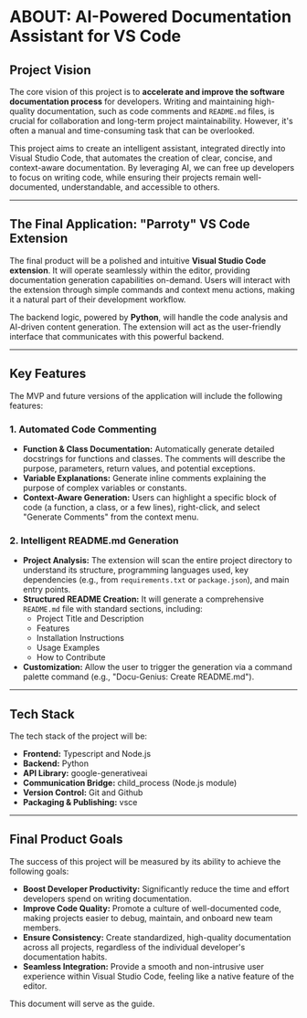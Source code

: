 # ABOUT: AI-Powered Documentation Assistant for VS Code

## Project Vision 

The core vision of this project is to **accelerate and improve the software documentation process** for developers. Writing and maintaining high-quality documentation, such as code comments and `README.md` files, is crucial for collaboration and long-term project maintainability. However, it's often a manual and time-consuming task that can be overlooked.

This project aims to create an intelligent assistant, integrated directly into Visual Studio Code, that automates the creation of clear, concise, and context-aware documentation. By leveraging AI, we can free up developers to focus on writing code, while ensuring their projects remain well-documented, understandable, and accessible to others.

---

## The Final Application: "Parroty" VS Code Extension

The final product will be a polished and intuitive **Visual Studio Code extension**. It will operate seamlessly within the editor, providing documentation generation capabilities on-demand. Users will interact with the extension through simple commands and context menu actions, making it a natural part of their development workflow.

The backend logic, powered by **Python**, will handle the code analysis and AI-driven content generation. The extension will act as the user-friendly interface that communicates with this powerful backend.

---

## Key Features

The MVP and future versions of the application will include the following features:

### 1. Automated Code Commenting
* **Function & Class Documentation:** Automatically generate detailed docstrings for functions and classes. The comments will describe the purpose, parameters, return values, and potential exceptions.
* **Variable Explanations:** Generate inline comments explaining the purpose of complex variables or constants.
* **Context-Aware Generation:** Users can highlight a specific block of code (a function, a class, or a few lines), right-click, and select "Generate Comments" from the context menu.

### 2. Intelligent README.md Generation
* **Project Analysis:** The extension will scan the entire project directory to understand its structure, programming languages used, key dependencies (e.g., from `requirements.txt` or `package.json`), and main entry points.
* **Structured README Creation:** It will generate a comprehensive `README.md` file with standard sections, including:
    * Project Title and Description
    * Features
    * Installation Instructions
    * Usage Examples
    * How to Contribute
* **Customization:** Allow the user to trigger the generation via a command palette command (e.g., "Docu-Genius: Create README.md").

---

## Tech Stack

The tech stack of the project will be:
* **Frontend:** Typescript and Node.js
* **Backend:** Python
* **API Library:** google-generativeai
* **Communication Bridge:** child_process (Node.js module)
* **Version Control:** Git and Github
* **Packaging & Publishing:** vsce 

---

## Final Product Goals

The success of this project will be measured by its ability to achieve the following goals:

* **Boost Developer Productivity:** Significantly reduce the time and effort developers spend on writing documentation.
* **Improve Code Quality:** Promote a culture of well-documented code, making projects easier to debug, maintain, and onboard new team members.
* **Ensure Consistency:** Create standardized, high-quality documentation across all projects, regardless of the individual developer's documentation habits.
* **Seamless Integration:** Provide a smooth and non-intrusive user experience within Visual Studio Code, feeling like a native feature of the editor.

This document will serve as the guide.
